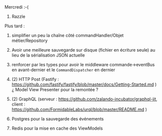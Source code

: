 Mercredi :-(
1. Razzle

Plus tard :
1. simplifier un peu la chaîne côté commandHandler/Objet métier/Repository
2. Avoir une meilleure sauvegarde sur disque (fichier en écriture seule) au lieu de la sérialisation JSON actuelle
3. renforcer par les types pour avoir le middleware commande->eventBus en avant-dernier et le `CommandDispatcher` en dernier

1. (2) HTTP Post (Fastify : https://github.com/fastify/fastify/blob/master/docs/Getting-Started.md ) ¿ Model View Presenter pour la remontée ?

2. (2) GraphQL (serveur : https://github.com/zalando-incubator/graphql-jit, client : https://github.com/FormidableLabs/urql/blob/master/README.md )
4. Postgres pour la sauvegarde des événements
5. Redis pour la mise en cache des ViewModels
